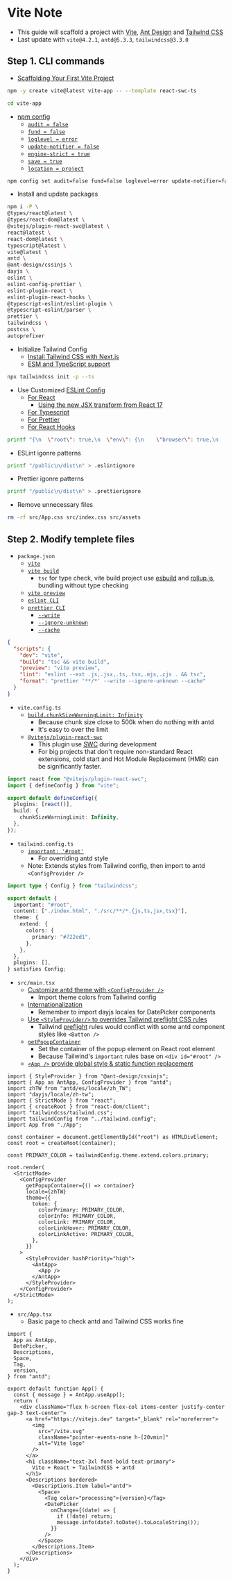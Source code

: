 # Vite Note

- This guide will scaffold a project with [Vite](https://vitejs.dev/), [Ant Design](https://ant.design/) and [Tailwind CSS](https://tailwindcss.com/)
- Last update with `vite@4.2.1`, `antd@5.3.3`, `tailwindcss@3.3.0`

## Step 1. CLI commands

- [Scaffolding Your First Vite Project](https://vitejs.dev/guide/#scaffolding-your-first-vite-project)

```bash
npm -y create vite@latest vite-app -- --template react-swc-ts
```

```bash
cd vite-app
```

- [npm config](https://docs.npmjs.com/cli/v9/commands/npm-config)
  - [`audit = false`](https://docs.npmjs.com/cli/v9/using-npm/config#audit)
  - [`fund = false`](https://docs.npmjs.com/cli/v9/using-npm/config#fund)
  - [`loglevel = error`](https://docs.npmjs.com/cli/v9/using-npm/config#loglevel)
  - [`update-notifier = false`](https://docs.npmjs.com/cli/v9/using-npm/config#update-notifier)
  - [`engine-strict = true`](https://docs.npmjs.com/cli/v9/using-npm/config#engine-strict)
  - [`save = true`](https://docs.npmjs.com/cli/v9/using-npm/config#save)
  - [`location = project`](https://docs.npmjs.com/cli/v9/commands/npm-config#location)

```bash
npm config set audit=false fund=false loglevel=error update-notifier=false engine-strict=true save=true --location=project
```

- Install and update packages

```bash
npm i -P \
@types/react@latest \
@types/react-dom@latest \
@vitejs/plugin-react-swc@latest \
react@latest \
react-dom@latest \
typescript@latest \
vite@latest \
antd \
@ant-design/cssinjs \
dayjs \
eslint \
eslint-config-prettier \
eslint-plugin-react \
eslint-plugin-react-hooks \
@typescript-eslint/eslint-plugin \
@typescript-eslint/parser \
prettier \
tailwindcss \
postcss \
autoprefixer
```

- Initialize Tailwind Config
  - [Install Tailwind CSS with Next.js](https://tailwindcss.com/docs/guides/nextjs)
  - [ESM and TypeScript support](https://tailwindcss.com/blog/tailwindcss-v3-3#esm-and-typescript-support)

```bash
npx tailwindcss init -p --ts
```

- Use Customized [ESLint Config](https://eslint.org/docs/latest/use/configure/configuration-files)
  - [For React](https://github.com/jsx-eslint/eslint-plugin-react)
    - [Using the new JSX transform from React 17](https://github.com/jsx-eslint/eslint-plugin-react#configuration-legacy-eslintrc)
  - [For Typescript](https://typescript-eslint.io/getting-started)
  - [For Prettier](https://github.com/prettier/eslint-config-prettier)
  - [For React Hooks](https://www.npmjs.com/package/eslint-plugin-react-hooks)

```bash
printf "{\n  \"root\": true,\n  \"env\": {\n    \"browser\": true,\n    \"node\": true\n  },\n  \"settings\": {\n    \"react\": {\n      \"version\": \"detect\"\n    }\n  },\n  \"extends\": [\n    \"eslint:recommended\",\n    \"plugin:react/recommended\",\n    \"plugin:react/jsx-runtime\",\n    \"plugin:@typescript-eslint/recommended\",\n    \"prettier\"\n  ],\n  \"parser\": \"@typescript-eslint/parser\",\n  \"parserOptions\": {\n    \"ecmaFeatures\": {\n      \"jsx\": true\n    },\n    \"ecmaVersion\": \"latest\",\n    \"sourceType\": \"module\"\n  },\n  \"plugins\": [\"react\", \"react-hooks\", \"@typescript-eslint\"]\n}\n" > .eslintrc.json
```

- ESLint igonre patterns

```bash
printf "/public\n/dist\n" > .eslintignore
```

- Prettier igonre patterns

```bash
printf "/public\n/dist\n" > .prettierignore
```

- Remove unnecessary files

```bash
rm -rf src/App.css src/index.css src/assets
```

## Step 2. Modify templete files

- `package.json`
  - [`vite`](https://vitejs.dev/guide/cli.html#vite)
  - [`vite build`](https://vitejs.dev/guide/cli.html#vite-build)
    - `tsc` for type check, vite build project use [esbuild](https://esbuild.github.io/) and [rollup.js](https://rollupjs.org/), bundling without type checking
  - [`vite preview`](https://vitejs.dev/guide/cli.html#vite-preview)
  - [`eslint CLI`](https://eslint.org/docs/latest/use/command-line-interface)
  - [`prettier CLI`](https://prettier.io/docs/en/cli.html)
    - [`--write`](https://prettier.io/docs/en/cli.html#--write)
    - [`--ignore-unknown`](https://prettier.io/docs/en/cli.html#--ignore-unknown)
    - [`--cache`](https://prettier.io/docs/en/cli.html#--cache)

```json
{
  "scripts": {
    "dev": "vite",
    "build": "tsc && vite build",
    "preview": "vite preview",
    "lint": "eslint --ext .js,.jsx,.ts,.tsx,.mjs,.cjs . && tsc",
    "format": "prettier '**/*' --write --ignore-unknown --cache"
  }
}
```

- `vite.config.ts`
  - [`build.chunkSizeWarningLimit: Infinity`](https://vitejs.dev/config/build-options.html#build-chunksizewarninglimit)
    - Because chunk size close to 500k when do nothing with antd
    - It's easy to over the limit
  - [`@vitejs/plugin-react-swc`](https://vitejs.dev/blog/announcing-vite4.html#new-react-plugin-using-swc-during-development)
    - This plugin use [SWC](https://swc.rs/) during development
    - For big projects that don't require non-standard React extensions, cold start and Hot Module Replacement (HMR) can be significantly faster.

```ts
import react from "@vitejs/plugin-react-swc";
import { defineConfig } from "vite";

export default defineConfig({
  plugins: [react()],
  build: {
    chunkSizeWarningLimit: Infinity,
  },
});
```

- `tailwind.config.ts`
  - [`important: '#root'`](https://tailwindcss.com/docs/configuration#selector-strategy)
    - For overriding antd style
  - Note: Extends styles from Tailwind config, then import to antd `<ConfigProvider />`

```ts
import type { Config } from "tailwindcss";

export default {
  important: "#root",
  content: ["./index.html", "./src/**/*.{js,ts,jsx,tsx}"],
  theme: {
    extend: {
      colors: {
        primary: "#722ed1",
      },
    },
  },
  plugins: [],
} satisfies Config;
```

- `src/main.tsx`
  - [Customize antd theme with `<ConfigProvider />`](https://ant.design/docs/react/customize-theme#customize-theme-with-configprovider)
    - Import theme colors from Tailwind config
  - [Internationalization](https://ant.design/docs/react/i18n)
    - Remember to import dayjs locales for DatePicker components
  - [Use `<StyleProvider/>` to overrides Tailwind preflight CSS rules](https://ant.design/docs/react/compatible-style)
    - Tailwind [preflight](https://tailwindcss.com/docs/preflight) rules would conflict with some antd component styles like `<Button />`
  - [`getPopupContainer`](https://ant.design/components/config-provider#api)
    - Set the container of the popup element on React root element
    - Because Tailwind's `important` rules base on `<div id="#root" />`
  - [`<App />` provide global style & static function replacement](https://ant.design/components/app)

```tsx
import { StyleProvider } from "@ant-design/cssinjs";
import { App as AntApp, ConfigProvider } from "antd";
import zhTW from "antd/es/locale/zh_TW";
import "dayjs/locale/zh-tw";
import { StrictMode } from "react";
import { createRoot } from "react-dom/client";
import "tailwindcss/tailwind.css";
import tailwindConfig from "../tailwind.config";
import App from "./App";

const container = document.getElementById("root") as HTMLDivElement;
const root = createRoot(container);

const PRIMARY_COLOR = tailwindConfig.theme.extend.colors.primary;

root.render(
  <StrictMode>
    <ConfigProvider
      getPopupContainer={() => container}
      locale={zhTW}
      theme={{
        token: {
          colorPrimary: PRIMARY_COLOR,
          colorInfo: PRIMARY_COLOR,
          colorLink: PRIMARY_COLOR,
          colorLinkHover: PRIMARY_COLOR,
          colorLinkActive: PRIMARY_COLOR,
        },
      }}
    >
      <StyleProvider hashPriority="high">
        <AntApp>
          <App />
        </AntApp>
      </StyleProvider>
    </ConfigProvider>
  </StrictMode>
);
```

- `src/App.tsx`
  - Basic page to check antd and Tailwind CSS works fine

```tsx
import {
  App as AntApp,
  DatePicker,
  Descriptions,
  Space,
  Tag,
  version,
} from "antd";

export default function App() {
  const { message } = AntApp.useApp();
  return (
    <div className="flex h-screen flex-col items-center justify-center gap-3 text-center">
      <a href="https://vitejs.dev" target="_blank" rel="noreferrer">
        <img
          src="/vite.svg"
          className="pointer-events-none h-[20vmin]"
          alt="Vite logo"
        />
      </a>
      <h1 className="text-3xl font-bold text-primary">
        Vite + React + TailwindCSS + antd
      </h1>
      <Descriptions bordered>
        <Descriptions.Item label="antd">
          <Space>
            <Tag color="processing">{version}</Tag>
            <DatePicker
              onChange={(date) => {
                if (!date) return;
                message.info(date?.toDate().toLocaleString());
              }}
            />
          </Space>
        </Descriptions.Item>
      </Descriptions>
    </div>
  );
}
```
